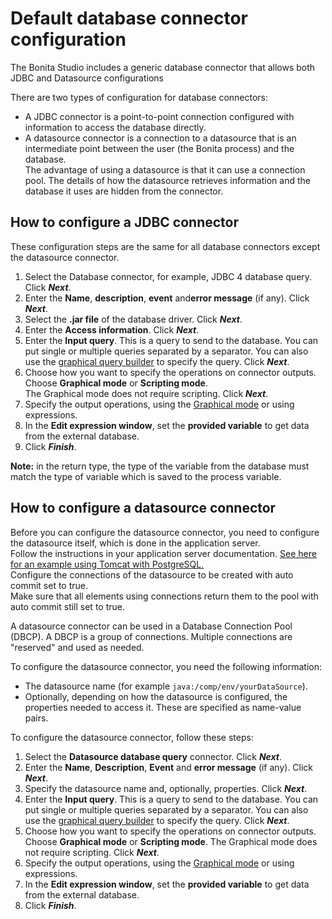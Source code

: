 # Default database connector configuration

The Bonita Studio includes a generic database connector that allows both JDBC and Datasource configurations 

There are two types of configuration for database connectors:

* A JDBC connector is a point-to-point connection configured with information to access the database directly.
* A datasource connector is a connection to a datasource that is an intermediate point between the user (the Bonita process) and the database.   
The advantage of using a datasource is that it can use a connection pool. The details of how the datasource retrieves information and the database it uses are hidden from the connector.

## How to configure a JDBC connector

These configuration steps are the same for all database connectors except the datasource connector.

1. Select the Database connector, for example, JDBC 4 database query. Click _**Next**_.
2. Enter the **Name**, **description**, **event** and**error message** (if any). Click _**Next**_.
3. Select the **.jar file** of the database driver. Click _**Next**_.
4. Enter the **Access information**. Click _**Next**_.
5. Enter the **Input query**. This is a query to send to the database. You can put single or multiple queries separated by a separator. 
You can also use the [graphical query builder](graphical-query-builder.md) to specify the query. Click _**Next**_.
6. Choose how you want to specify the operations on connector outputs. Choose **Graphical mode** or **Scripting mode**.   
The Graphical mode does not require scripting. Click _**Next**_.
7. Specify the output operations, using the [Graphical mode](initialize-a-variable-from-a-database-without-scripting-or-java-code.md) or using expressions.
8. In the **Edit expression window**, set the **provided variable** to get data from the external database.
9. Click _**Finish**_.

**Note:** in the return type, the type of the variable from the database must match the type of variable which is saved to the process variable.

## How to configure a datasource connector

Before you can configure the datasource connector, you need to configure the datasource itself, which is done in the application server.  
Follow the instructions in your application server documentation. [See here for an example using Tomcat with PostgreSQL.](http://tomcat.apache.org/tomcat-8.5-doc/jndi-datasource-examples-howto.html#PostgreSQL)  
Configure the connections of the datasource to be created with auto commit set to true.  
Make sure that all elements using connections return them to the pool with auto commit still set to true.

A datasource connector can be used in a Database Connection Pool (DBCP). A DBCP is a group of connections. Multiple connections are "reserved" and used as needed.

To configure the datasource connector, you need the following information:

* The datasource name (for example `java:/comp/env/yourDataSource`).
* Optionally, depending on how the datasource is configured, the properties needed to access it. These are specified as name-value pairs.

To configure the datasource connector, follow these steps:

1. Select the **Datasource database query** connector. Click _**Next**_.
2. Enter the **Name**, **Description**, **Event** and **error message** (if any). Click _**Next**_.
3. Specify the datasource name and, optionally, properties. Click _**Next**_.
4. Enter the **Input query**. This is a query to send to the database. You can put single or multiple queries separated by a separator. 
You can also use the [graphical query builder](graphical-query-builder.md) to specify the query. Click _**Next**_.
5. Choose how you want to specify the operations on connector outputs. Choose **Graphical mode** or **Scripting mode**. 
The Graphical mode does not require scripting. Click _**Next**_.
6. Specify the output operations, using the [Graphical mode](initialize-a-variable-from-a-database-without-scripting-or-java-code.md) or using expressions.
7. In the **Edit expression window**, set the **provided variable** to get data from the external database.
8. Click _**Finish**_.
